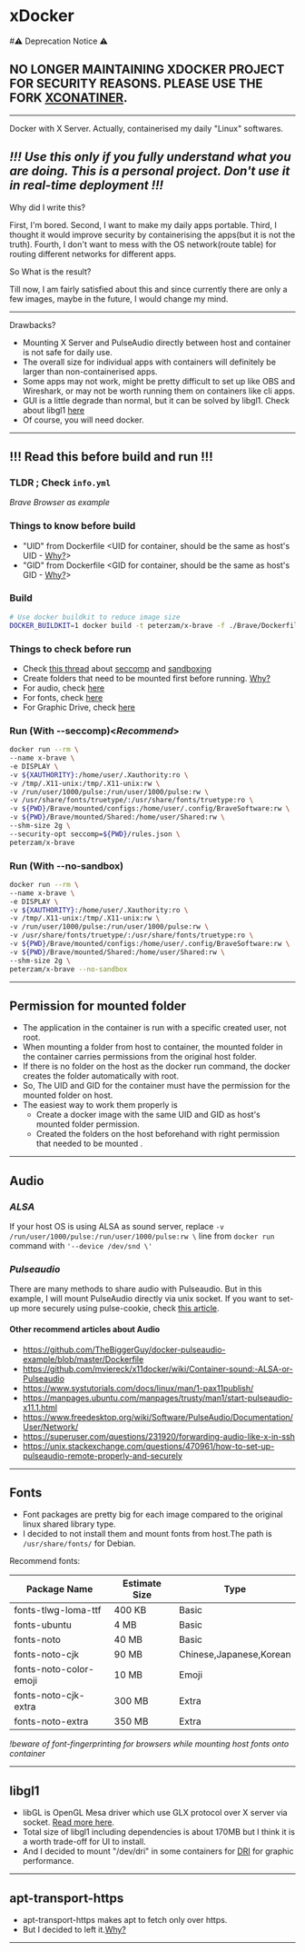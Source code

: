 # xDocker

#⚠️ Deprecation Notice ⚠️
## NO LONGER MAINTAINING XDOCKER PROJECT FOR SECURITY REASONS. PLEASE USE THE FORK [XCONATINER](https://codeberg.org/peterzam/xcontainer.git).

---
Docker with X Server. Actually, containerised my daily "Linux" softwares. 
## *!!! Use this only if you fully understand what you are doing. This is a personal project. Don't use it in real-time deployment !!!*
Why did I write this?

First, I'm bored. Second, I want to make my daily apps portable. Third, I thought it would improve security by containerising the apps(but it is not the truth). Fourth, I don't want to mess with the OS network(route table) for routing different networks for different apps.

So What is the result?

Till now, I am fairly satisfied about this and since currently there are only a few images, maybe in the future, I would change my mind.

---
Drawbacks?
- Mounting X Server and PulseAudio directly between host and container is not safe for daily use.
- The overall size for individual apps with containers will definitely be larger than non-containerised apps.
- Some apps may not work, might be pretty difficult to set up like OBS and Wireshark, or may not be worth running them on containers like cli apps.
- GUI is a little degrade than normal, but it can be solved by libgl1. Check about libgl1 [here](#libgl1)
- Of course, you will need docker.

---

## !!! Read this before build and run !!! 
### TLDR ; Check `info.yml`

*Brave Browser as example*

### **Things to know before build**
- "UID" from Dockerfile \<UID for container, should be the same as host's UID - [Why?](#permission-for-mounted-folder)\>
- "GID" from Dockerfile \<GID for container, should be the same as host's GID - [Why?](#permission-for-mounted-folder)\>

### Build
```bash
# Use docker buildkit to reduce image size
DOCKER_BUILDKIT=1 docker build -t peterzam/x-brave -f ./Brave/Dockerfile .
```

### **Things to check before run**
- Check [this thread](https://stackoverflow.com/questions/59087200/google-chrome-failed-to-move-to-new-namespace) about [seccomp](https://docs.docker.com/engine/security/seccomp/) and [sandboxing](https://chromium.googlesource.com/chromium/src/+/HEAD/docs/design/sandbox.md)
- Create folders that need to be mounted first before running. [Why?](#permission-for-mounted-folder)
- For audio, check [here](#audio)
- For fonts, check [here](#fonts)
- For Graphic Drive, check [here](#libgl1)

### Run (With --seccomp)<*Recommend*>
```bash
docker run --rm \
--name x-brave \
-e DISPLAY \
-v ${XAUTHORITY}:/home/user/.Xauthority:ro \
-v /tmp/.X11-unix:/tmp/.X11-unix:rw \
-v /run/user/1000/pulse:/run/user/1000/pulse:rw \
-v /usr/share/fonts/truetype/:/usr/share/fonts/truetype:ro \
-v ${PWD}/Brave/mounted/configs:/home/user/.config/BraveSoftware:rw \
-v ${PWD}/Brave/mounted/Shared:/home/user/Shared:rw \
--shm-size 2g \
--security-opt seccomp=${PWD}/rules.json \
peterzam/x-brave
```

### Run (With --no-sandbox)
```bash
docker run --rm \
--name x-brave \
-e DISPLAY \
-v ${XAUTHORITY}:/home/user/.Xauthority:ro \
-v /tmp/.X11-unix:/tmp/.X11-unix:rw \
-v /run/user/1000/pulse:/run/user/1000/pulse:rw \
-v /usr/share/fonts/truetype/:/usr/share/fonts/truetype:ro \
-v ${PWD}/Brave/mounted/configs:/home/user/.config/BraveSoftware:rw \
-v ${PWD}/Brave/mounted/Shared:/home/user/Shared:rw \
--shm-size 2g \
peterzam/x-brave --no-sandbox
```

---

## **Permission for mounted folder**
- The application in the container is run with a specific created user, not root.
- When mounting a folder from host to container, the mounted folder in the container carries permissions from the original host folder.
- If there is no folder on the host as the docker run command, the docker creates the folder automatically with root.
- So, The UID and GID for the container must have the permission for the mounted folder on host.
- The easiest way to work them properly is 
    - Create a docker image with the same UID and GID as host's mounted folder permission. 
    - Created the folders on the host beforehand with right permission that needed to be mounted .

---

## **Audio**
### *ALSA*
If your host OS is using ALSA as sound server, replace 
`-v /run/user/1000/pulse:/run/user/1000/pulse:rw \` line from `docker run` command with `'--device /dev/snd \'`

### *Pulseaudio*
There are many methods to share audio with Pulseaudio. But in this example, I will mount PulseAudio directly via unix socket.
If you want to set-up more securely using pulse-cookie, check [this article](https://github.com/mviereck/x11docker/wiki/Container-sound:-ALSA-or-Pulseaudio#pulseaudio-with-shared-socket).

#### **Other recommend articles about Audio**
- https://github.com/TheBiggerGuy/docker-pulseaudio-example/blob/master/Dockerfile
- https://github.com/mviereck/x11docker/wiki/Container-sound:-ALSA-or-Pulseaudio
- https://www.systutorials.com/docs/linux/man/1-pax11publish/
- https://manpages.ubuntu.com/manpages/trusty/man1/start-pulseaudio-x11.1.html
- https://www.freedesktop.org/wiki/Software/PulseAudio/Documentation/User/Network/
- https://superuser.com/questions/231920/forwarding-audio-like-x-in-ssh
- https://unix.stackexchange.com/questions/470961/how-to-set-up-pulseaudio-remote-properly-and-securely

---

## **Fonts**
- Font packages are pretty big for each image compared to the original linux shared library type. 
- I decided to not install them and mount fonts from host.The path is `/usr/share/fonts/` for Debian.

Recommend fonts:

| Package Name | Estimate Size | Type |
| --- | --- | --- |
| fonts-tlwg-loma-ttf | 400 KB | Basic|
| fonts-ubuntu | 4 MB | Basic |
| fonts-noto | 40 MB | Basic |
| fonts-noto-cjk|90 MB | Chinese,Japanese,Korean |
| fonts-noto-color-emoji | 10 MB | Emoji |
| fonts-noto-cjk-extra | 300 MB | Extra |
| fonts-noto-extra | 350 MB | Extra |

*!beware of font-fingerprinting for browsers while mounting host fonts onto container*

---

## **libgl1**
- libGL is OpenGL Mesa driver which use GLX protocol over X server via socket. [Read more here](https://dri.freedesktop.org/wiki/libGL/).
- Total size of libgl1 including dependencies is about 170MB but I think it is a worth trade-off for UI to install.
- And I decided to mount "/dev/dri" in some containers for [DRI](https://dri.freedesktop.org/wiki/) for graphic performance. 
---

## **apt-transport-https**
- apt-transport-https makes apt to fetch only over https.
- But I decided to left it.[Why?](https://news.ycombinator.com/item?id=18958679)

---
